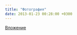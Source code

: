 ```yaml
---
title: "Фотография"
date: 2013-01-23 00:28:00 +0300
---
```



[Вложение](https://vk.com/photo41076938_296877795)
